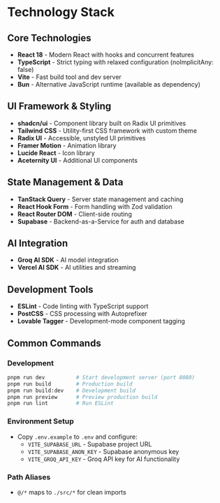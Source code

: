 # Technology Stack

## Core Technologies
- **React 18** - Modern React with hooks and concurrent features
- **TypeScript** - Strict typing with relaxed configuration (noImplicitAny: false)
- **Vite** - Fast build tool and dev server
- **Bun** - Alternative JavaScript runtime (available as dependency)

## UI Framework & Styling
- **shadcn/ui** - Component library built on Radix UI primitives
- **Tailwind CSS** - Utility-first CSS framework with custom theme
- **Radix UI** - Accessible, unstyled UI primitives
- **Framer Motion** - Animation library
- **Lucide React** - Icon library
- **Aceternity UI** - Additional UI components

## State Management & Data
- **TanStack Query** - Server state management and caching
- **React Hook Form** - Form handling with Zod validation
- **React Router DOM** - Client-side routing
- **Supabase** - Backend-as-a-Service for auth and database

## AI Integration
- **Groq AI SDK** - AI model integration
- **Vercel AI SDK** - AI utilities and streaming

## Development Tools
- **ESLint** - Code linting with TypeScript support
- **PostCSS** - CSS processing with Autoprefixer
- **Lovable Tagger** - Development-mode component tagging

## Common Commands

### Development
```bash
pnpm run dev          # Start development server (port 8080)
pnpm run build        # Production build
pnpm run build:dev    # Development build
pnpm run preview      # Preview production build
pnpm run lint         # Run ESLint
```

### Environment Setup
- Copy `.env.example` to `.env` and configure:
  - `VITE_SUPABASE_URL` - Supabase project URL
  - `VITE_SUPABASE_ANON_KEY` - Supabase anonymous key
  - `VITE_GROQ_API_KEY` - Groq API key for AI functionality

### Path Aliases
- `@/*` maps to `./src/*` for clean imports